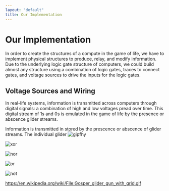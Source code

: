 ```yaml
---
layout: "default"
title: Our Implementation
---
```

# Our Implementation
 
 In order to create the structures of a compute in the game of life, we have to implement physical structures to produce, relay, and modify information. Due to the underlying logic gate structure of computers, we could build almost any structure using a combination of logic gates, traces to connect gates, and voltage sources to drive the inputs for the logic gates.
 
 ## Voltage Sources and Wiring
 In real-life systems, information is transmitted across computers through digital signals: a combination of high and low voltages pread over time. This digital stream of 1s and 0s is emulated in the game of life by the presence or abscence glider streams.
 
 
 
 Information is transmitted in stored by the prescence or abscence of glider streams. The individual glider 
![gipfhy](https://media.giphy.com/media/3o9bOTdPSw3qG1Z9od/giphy.gif)

![xor](https://media.giphy.com/media/iMCj4EgPkQOvetoPuV/giphy.gif)

![nor](https://media.giphy.com/media/182tC6OM2QTsCUuKrl/giphy.gif)

![or](https://media.giphy.com/media/55vEeqLRbo1sNs0EkF/giphy.gif)

![not](https://media.giphy.com/media/RMdfum2JITUn9AquCp/giphy.gif)

https://en.wikipedia.org/wiki/File:Gosper_glider_gun_with_grid.gif
